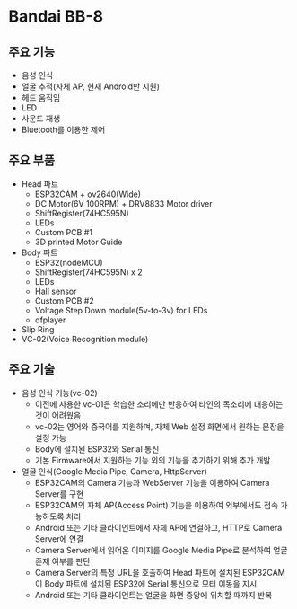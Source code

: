# Bandai BB-8

## 주요 기능

- 음성 인식
- 얼굴 추적(자체 AP, 현재 Android만 지원)
- 헤드 움직임
- LED
- 사운드 재생
- Bluetooth를 이용한 제어

## 주요 부품

- Head 파트
  - ESP32CAM + ov2640(Wide)
  - DC Motor(6V 100RPM) + DRV8833 Motor driver
  - ShiftRegister(74HC595N)
  - LEDs
  - Custom PCB #1
  - 3D printed Motor Guide
- Body 파트
  - ESP32(nodeMCU) 
  - ShiftRegister(74HC595N) x 2
  - LEDs
  - Hall sensor
  - Custom PCB #2
  - Voltage Step Down module(5v-to-3v) for LEDs
  - dfplayer
- Slip Ring
- VC-02(Voice Recognition module)

## 주요 기술

- 음성 인식 기능(vc-02)
  - 이전에 사용한 vc-01은 학습한 소리에만 반응하여 타인의 목소리에 대응하는 것이 어려웠음
  - vc-02는 영어와 중국어를 지원하며, 자체 Web 설정 화면에서 원하는 문장을 설정 가능
  - Body에 설치된 ESP32와 Serial 통신
  - 기본 Firmware에서 지원하는 기능 외의 기능을 추가하기 위해 추가 개발 
- 얼굴 인식(Google Media Pipe, Camera, HttpServer)
  - ESP32CAM의 Camera 기능과 WebServer 기능을 이용하여 Camera Server를 구현
  - ESP32CAM의 자체 AP(Access Point) 기능을 이용하여 외부에서도 접속 가능하도록 처리
  - Android 또는 기타 클라이언트에서 자체 AP에 연결하고, HTTP로 Camera Server에 연결
  - Camera Server에서 읽어온 이미지를 Google Media Pipe로 분석하여 얼굴 존재 여부를 판단
  - Camera Server의  특정 URL을 호출하여  Head 파트에 설치된 ESP32CAM이 Body 파트에 설치된 ESP32에 Serial 통신으로 모터 이동을 지시
  - Android 또는 기타 클라이언트는 얼굴을 화면 중앙에 위치할 때까지 반복
